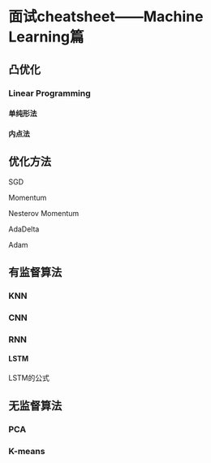 # 面试cheatsheet——Machine Learning篇

## 凸优化

### Linear Programming

#### 单纯形法

#### 内点法

## 优化方法

SGD

Momentum

Nesterov Momentum

AdaDelta

Adam

## 有监督算法

### KNN

### CNN

### RNN

#### LSTM

LSTM的公式

## 无监督算法

### PCA

### K-means


## 

